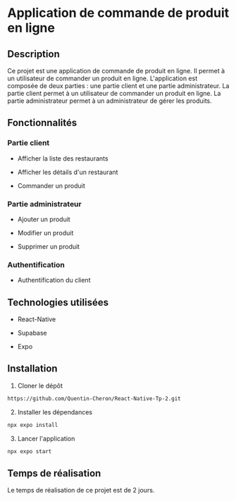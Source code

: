 # Application de commande de produit en ligne

## Description

Ce projet est une application de commande de produit en ligne. Il permet à un utilisateur de commander un produit en ligne. L'application est composée de deux parties : une partie client et une partie administrateur. La partie client permet à un utilisateur de commander un produit en ligne. La partie administrateur permet à un administrateur de gérer les produits.

## Fonctionnalités

### Partie client

- Afficher la liste des restaurants

- Afficher les détails d'un restaurant

- Commander un produit

### Partie administrateur

- Ajouter un produit

- Modifier un produit

- Supprimer un produit

### Authentification

- Authentification du client

## Technologies utilisées

- React-Native

- Supabase

- Expo

## Installation

1. Cloner le dépôt

```bash
https://github.com/Quentin-Cheron/React-Native-Tp-2.git
```

2. Installer les dépendances

```bash
npx expo install
```

3. Lancer l'application

```bash
npx expo start
```

## Temps de réalisation

Le temps de réalisation de ce projet est de 2 jours.
